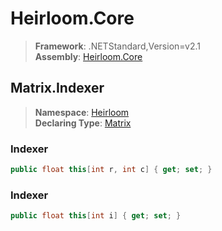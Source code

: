 # Heirloom.Core

> **Framework**: .NETStandard,Version=v2.1  
> **Assembly**: [Heirloom.Core][0]  

## Matrix.Indexer

> **Namespace**: [Heirloom][0]  
> **Declaring Type**: [Matrix][1]  

### Indexer

```cs
public float this[int r, int c] { get; set; }
```

### Indexer

```cs
public float this[int i] { get; set; }
```

[0]: ../../../Heirloom.Core.md
[1]: ../Matrix.md

